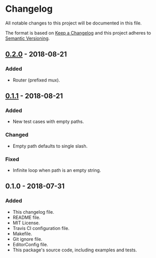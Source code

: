 # Changelog
All notable changes to this project will be documented in this file.

The format is based on [Keep a Changelog](http://keepachangelog.com/en/1.0.0/)
and this project adheres to [Semantic Versioning](http://semver.org/spec/v2.0.0.html).

## [0.2.0] - 2018-08-21
### Added
- Router (prefixed mux).

## [0.1.1] - 2018-08-21
### Added
- New test cases with empty paths.

### Changed
- Empty path defaults to single slash.

### Fixed
- Infinite loop when path is an empty string.

## 0.1.0 - 2018-07-31
### Added
- This changelog file.
- README file.
- MIT License.
- Travis CI configuration file.
- Makefile.
- Git ignore file.
- EditorConfig file.
- This package's source code, including examples and tests.

[0.2.0]: https://github.com/gbrlsnchs/mux/compare/v0.1.1...v0.2.0
[0.1.1]: https://github.com/gbrlsnchs/mux/compare/v0.1.0...v0.1.1